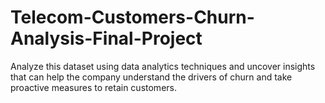 # Telecom-Customers-Churn-Analysis-Final-Project
Analyze this dataset using data analytics techniques and uncover insights that can help the company understand the drivers of churn and take proactive measures to retain customers.
